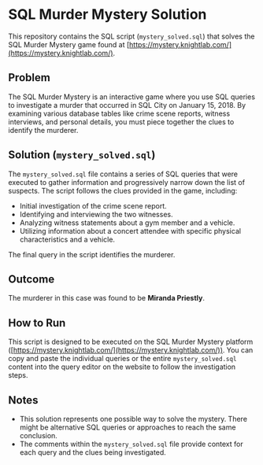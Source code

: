 # SQL Murder Mystery Solution

This repository contains the SQL script (`mystery_solved.sql`) that solves the SQL Murder Mystery game found at [https://mystery.knightlab.com/](https://mystery.knightlab.com/).

## Problem

The SQL Murder Mystery is an interactive game where you use SQL queries to investigate a murder that occurred in SQL City on January 15, 2018. By examining various database tables like crime scene reports, witness interviews, and personal details, you must piece together the clues to identify the murderer.

## Solution (`mystery_solved.sql`)

The `mystery_solved.sql` file contains a series of SQL queries that were executed to gather information and progressively narrow down the list of suspects. The script follows the clues provided in the game, including:

* Initial investigation of the crime scene report.
* Identifying and interviewing the two witnesses.
* Analyzing witness statements about a gym member and a vehicle.
* Utilizing information about a concert attendee with specific physical characteristics and a vehicle.

The final query in the script identifies the murderer.

## Outcome

The murderer in this case was found to be **Miranda Priestly**.

## How to Run

This script is designed to be executed on the SQL Murder Mystery platform ([https://mystery.knightlab.com/](https://mystery.knightlab.com/)). You can copy and paste the individual queries or the entire `mystery_solved.sql` content into the query editor on the website to follow the investigation steps.

## Notes

* This solution represents one possible way to solve the mystery. There might be alternative SQL queries or approaches to reach the same conclusion.
* The comments within the `mystery_solved.sql` file provide context for each query and the clues being investigated.

